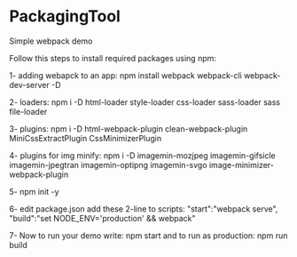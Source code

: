 # PackagingTool
Simple webpack demo

Follow this steps to install required packages using npm:

1- adding webapck to an app: npm install webpack webpack-cli webpack-dev-server -D

2- loaders: npm i -D html-loader style-loader css-loader sass-loader sass file-loader 

3- plugins: npm i -D html-webpack-plugin clean-webpack-plugin MiniCssExtractPlugin CssMinimizerPlugin

4- plugins for img minify: npm i -D imagemin-mozjpeg imagemin-gifsicle imagemin-jpegtran imagemin-optipng imagemin-svgo image-minimizer-webpack-plugin

5- npm init -y 

6- edit package.json add these 2-line to scripts:  "start":"webpack serve",
		                                               "build":"set NODE_ENV='production' && webpack"
							       
7- Now to run your demo write: npm start and to run as production: npm run build
 
